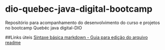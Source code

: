 # dio-quebec-java-digital-bootcamp
Repositório para acompanhamento do desenvolvimento do curso e projetos no bootcamp Quebéc java digital-DIO

##Links úteis
[Sintaxe básica markdown - Guia para edição do arquivo readme](https://www.markdownguide.org/basic-syntax/)
